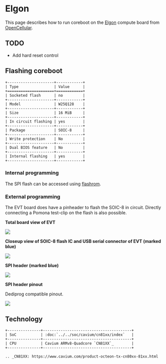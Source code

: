 # Elgon

This page describes how to run coreboot on the [Elgon] compute board
from [OpenCellular].

## TODO

* Add hard reset control

## Flashing coreboot

```{eval-rst}
+---------------------+------------+
| Type                | Value      |
+=====================+============+
| Socketed flash      | no         |
+---------------------+------------+
| Model               | W25Q128    |
+---------------------+------------+
| Size                | 16 MiB     |
+---------------------+------------+
| In circuit flashing | yes        |
+---------------------+------------+
| Package             | SOIC-8     |
+---------------------+------------+
| Write protection    | No         |
+---------------------+------------+
| Dual BIOS feature   | No         |
+---------------------+------------+
| Internal flashing   | yes        |
+---------------------+------------+
```

### Internal programming

The SPI flash can be accessed using [flashrom].

### External programming

The EVT board does have a pinheader to flash the SOIC-8 in circuit.
Directly connecting a Pomona test-clip on the flash is also possible.

**Total board view of EVT**

![][elgon1]

[elgon1]: elgon1.jpg

**Closeup view of SOIC-8 flash IC and USB serial connector of EVT (marked blue)**

![][elgon2]

[elgon2]: elgon2.jpg


**SPI header (marked blue)**

![][elgon_conn_j9_pcb]

[elgon_conn_j9_pcb]: elgon_conn_j9_pcb.jpg

**SPI header pinout**

Dediprog compatible pinout.

![][elgon_conn_j9]

[elgon_conn_j9]: elgon_conn_j9.png

## Technology

```{eval-rst}
+---------------+----------------------------------------+
| SoC           | :doc:`../../soc/cavium/cn81xx/index`   |
+---------------+----------------------------------------+
| CPU           | Cavium ARMv8-Quadcore `CN81XX`_        |
+---------------+----------------------------------------+

.. _CN81XX: https://www.cavium.com/product-octeon-tx-cn80xx-81xx.html
```

[Elgon]: https://github.com/Telecominfraproject/OpenCellular
[OpenCellular]: https://code.fb.com/connectivity/introducing-opencellular-an-open-source-wireless-access-platform/
[flashrom]: https://flashrom.org/
